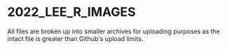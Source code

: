 # 2022_LEE_R_IMAGES

All files are broken up into smaller archives for uploading purposes as the intact file is greater than Github's upload limits.
